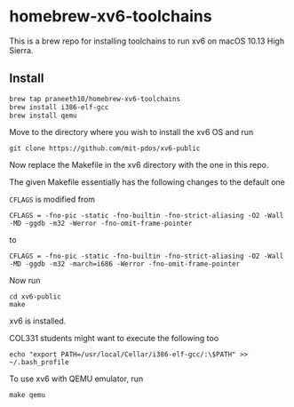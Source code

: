 # homebrew-xv6-toolchains

This is a brew repo for installing toolchains to run xv6 on macOS 10.13 High Sierra.

## Install

```sh
brew tap praneeth10/homebrew-xv6-toolchains
brew install i386-elf-gcc
brew install qemu
```
Move to the directory where you wish to install the xv6 OS and run
```
git clone https://github.com/mit-pdos/xv6-public
```
Now replace the Makefile in the xv6 directory with the one in this repo.

The given Makefile essentially has the following changes to the default one

`CFLAGS` is modified from 
```
CFLAGS = -fno-pic -static -fno-builtin -fno-strict-aliasing -O2 -Wall -MD -ggdb -m32 -Werror -fno-omit-frame-pointer
```
to 
```
CFLAGS = -fno-pic -static -fno-builtin -fno-strict-aliasing -O2 -Wall -MD -ggdb -m32 -march=i686 -Werror -fno-omit-frame-pointer
```
Now run 
```
cd xv6-public
make
```
xv6 is installed.

COL331 students might want to execute the following too
```
echo "export PATH=/usr/local/Cellar/i386-elf-gcc/:\$PATH" >> ~/.bash_profile
```

To use xv6 with QEMU emulator, run
```
make qemu
```
